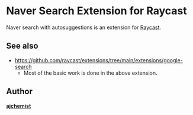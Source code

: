 # Naver Search Extension for Raycast

Naver search with autosuggestions is an extension for [Raycast].

## See also

- https://github.com/raycast/extensions/tree/main/extensions/google-search
  - Most of the basic work is done in the above extension. 

## Author

[**ajchemist**](https://github.com/ajchemist)

[Raycast]: https://raycast.com